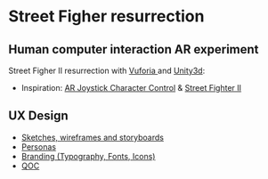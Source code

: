 # Street Figher resurrection

## Human computer interaction AR experiment

Street Figher II resurrection with [Vuforia ](https://developer.vuforia.com/)and [Unity3d](https://unity3d.com/):

* Inspiration:  [AR Joystick Character Control](https://www.youtube.com/watch?v=yR4b04s_c9w) & [Street Fighter II](https://www.youtube.com/watch?v=xI284D4y1q4) 

## UX Design

* [Sketches, wireframes and storyboards](sketches.md)
* [Personas](personas.md)
* [Branding \(Typography, Fonts, Icons\)](branding.md)
* [QOC](qoc.md)

